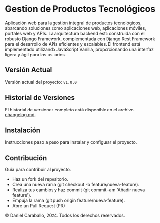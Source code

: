 # Gestion de Productos Tecnológicos

<!--Breve descripción del proyecto y su propósito.-->
Aplicación web para la gestión integral de productos tecnológicos, abarcando soluciones como aplicaciones web, aplicaciones móviles, portales web y APIs. La arquitectura backend está construida con el robusto Django Framework, complementada con Django Rest Framework para el desarrollo de APIs eficientes y escalables. El frontend está implementado utilizando JavaScript Vanilla, proporcionando una interfaz ligera y ágil para los usuarios.

## Versión Actual

Versión actual del proyecto: `v1.0.0`

## Historial de Versiones

El historial de versiones completo está disponible en el archivo [changelog.md](changelog.md).

## Instalación

Instrucciones paso a paso para instalar y configurar el proyecto.

## Contribución

Guía para contribuir al proyecto.

- Haz un fork del repositorio.
- Crea una nueva rama (git checkout -b feature/nueva-feature).
- Realiza tus cambios y haz commit (git commit -am 'Añadir nueva feature').
- Empuja la rama (git push origin feature/nueva-feature).
- Abre un Pull Request (PR)

© Daniel Caraballo, 2024. Todos los derechos reservados.
